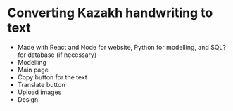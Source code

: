 # Converting Kazakh handwriting to text
- Made with React and Node for website, Python for modelling, and SQL? for database (if necessary)
- Modelling
- Main page
- Copy button for the text
- Translate button
- Upload images
- Design
